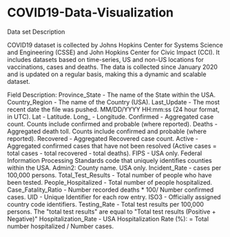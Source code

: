 # COVID19-Data-Visualization

Data set Description

COVID19 dataset is collected by Johns Hopkins Center for Systems Science and Engineering (CSSE) and John Hopkins Center for Civic Impact (CCI). It includes datasets based on time-series, US and non-US locations for vaccinations, cases and deaths. The data is collected since January 2020 and is updated on a regular basis, making this a dynamic and scalable dataset.

Field Description:
Province_State - The name of the State within the USA.
Country_Region - The name of the Country (USA).
Last_Update - The most recent date the file was pushed. MM/DD/YYYY HH:mm:ss (24 hour format, in UTC).
Lat - Latitude.
Long_ - Longitude.
Confirmed - Aggregated case count. Counts include confirmed and probable (where reported).
Deaths - Aggregated death toll. Counts include confirmed and probable (where reported).
Recovered - Aggregated Recovered case count. 
Active - Aggregated confirmed cases that have not been resolved (Active cases = total cases - total recovered - total deaths).
FIPS - USA only. Federal Information Processing Standards code that uniquely identifies counties within the USA.
Admin2: County name. USA only.
Incident_Rate - cases per 100,000 persons.
Total_Test_Results - Total number of people who have been tested.
People_Hospitalized - Total number of people hospitalized. 
Case_Fatality_Ratio - Number recorded deaths * 100/ Number confirmed cases.
UID - Unique Identifier for each row entry.
ISO3 - Officially assigned country code identifiers.
Testing_Rate - Total test results per 100,000 persons. The "total test results" are equal to "Total test results (Positive + Negative)"
Hospitalization_Rate - USA Hospitalization Rate (%): = Total number hospitalized / Number cases.
